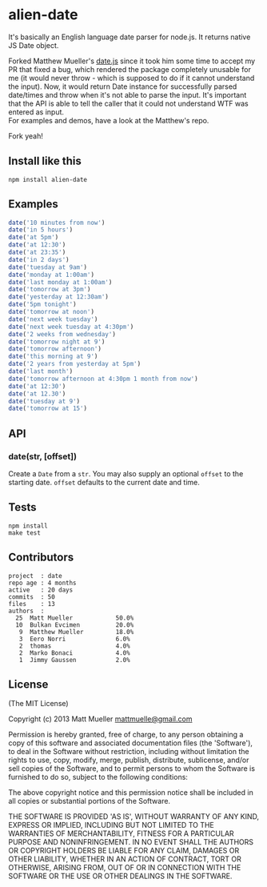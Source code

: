 # alien-date

It's basically an English language date parser for node.js. It returns native JS Date object.

Forked Matthew Mueller's [date.js](http://matthewmueller.github.io/date/) since it took him some time to accept my PR that fixed a bug, which rendered the package completely unusable for me (it would never throw - which is supposed to do if it cannot understand the input).
Now, it would return Date instance for successfully parsed date/times and throw when it's not able to parse the input.
It's important that the API is able to tell the caller that it could not understand WTF was entered as input.  
For examples and demos, have a look at the Matthew's repo.

Fork yeah!

## Install like this

    npm install alien-date


## Examples

```js
date('10 minutes from now')
date('in 5 hours')
date('at 5pm')
date('at 12:30')
date('at 23:35')
date('in 2 days')
date('tuesday at 9am')
date('monday at 1:00am')
date('last monday at 1:00am')
date('tomorrow at 3pm')
date('yesterday at 12:30am')
date('5pm tonight')
date('tomorrow at noon')
date('next week tuesday')
date('next week tuesday at 4:30pm')
date('2 weeks from wednesday')
date('tomorrow night at 9')
date('tomorrow afternoon')
date('this morning at 9')
date('2 years from yesterday at 5pm')
date('last month')
date('tomorrow afternoon at 4:30pm 1 month from now')
date('at 12:30')
date('at 12.30')
date('tuesday at 9')
date('tomorrow at 15')
```

## API

### date(str, [offset])

Create a `Date` from a `str`. You may also supply an optional `offset` to the starting date. `offset` defaults to the current date and time.

## Tests

    npm install
    make test

## Contributors

```
project  : date
repo age : 4 months
active   : 20 days
commits  : 50
files    : 13
authors  :
  25  Matt Mueller            50.0%
  10  Bulkan Evcimen          20.0%
   9  Matthew Mueller         18.0%
   3  Eero Norri              6.0%
   2  thomas                  4.0%
   2  Marko Bonaci            4.0%
   1  Jimmy Gaussen           2.0%
```

## License

(The MIT License)

Copyright (c) 2013 Matt Mueller <mattmuelle@gmail.com>

Permission is hereby granted, free of charge, to any person obtaining a copy of this software and associated documentation files (the 'Software'), to deal in the Software without restriction, including without limitation the rights to use, copy, modify, merge, publish, distribute, sublicense, and/or sell copies of the Software, and to permit persons to whom the Software is furnished to do so, subject to the following conditions:

The above copyright notice and this permission notice shall be included in all copies or substantial portions of the Software.

THE SOFTWARE IS PROVIDED 'AS IS', WITHOUT WARRANTY OF ANY KIND, EXPRESS OR IMPLIED, INCLUDING BUT NOT LIMITED TO THE WARRANTIES OF MERCHANTABILITY, FITNESS FOR A PARTICULAR PURPOSE AND NONINFRINGEMENT. IN NO EVENT SHALL THE AUTHORS OR COPYRIGHT HOLDERS BE LIABLE FOR ANY CLAIM, DAMAGES OR OTHER LIABILITY, WHETHER IN AN ACTION OF CONTRACT, TORT OR OTHERWISE, ARISING FROM, OUT OF OR IN CONNECTION WITH THE SOFTWARE OR THE USE OR OTHER DEALINGS IN THE SOFTWARE.
